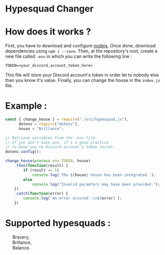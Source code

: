 # Hypesquad Changer

# How does it works ?
First, you have to download and configure [nodejs](https://nodejs.org/en/). Once done, download dependencies using ``npm i --save``. Then, at the repository's root, create a new file called ``.env`` in which you can write the following line :

```dotenv
TOKEN=<your_discord_account_token_here>
```

This file will store your Discord account's token in order let to nobody else than you know it's value.
Finally, you can change the house in the ``index.js`` file.

# Example :
```js
const { change_house } = require("./src/hypesquad.js"),
      dotenv = require("dotenv"),
      house = "Brillance";

// Retrieve variables from the .env file.
// If you don't have one, it's a good practice
// to keep you're Discord account's token secret.
dotenv.config();

change_house(process.env.TOKEN, house)
    .then(function(result) {
        if (result == 1)
            console.log(`The ${house} house has been integrated.`);
        else
            console.log("Invalid paramters may have been provided.");
    })
    .catch(function(error) {
        console.log(`An error occured :\n${error}`);
    })
```

# Supported hypesquads :
<div style="display:flex">
<img width="15" src="https://discord.com/assets/64ae1208b6aefc0a0c3681e6be36f0ff.svg">&nbsp;&nbsp;Bravery,
</div>

<div style="display:flex">
<img width="15" src="https://discord.com/assets/48cf0556d93901c8cb16317be2436523.svg">&nbsp;&nbsp;Brillance,

</div>
<div style="display:flex">
<img width="15" src="https://discord.com/assets/9fdc63ef8a3cc1617c7586286c34e4f1.svg">&nbsp;&nbsp;Balance.
</div>
